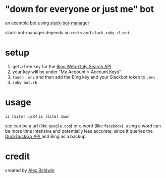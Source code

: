 # "down for everyone or just me" bot

an example bot using [slack-bot-manager](https://github.com/betaworks/slack-bot-manager)

slack-bot-manager depends on `redis` and `slack-ruby-client`

# setup

1. get a free key for the [Bing Web-Only Search API](https://datamarket.azure.com/dataset/bing/searchweb)
2. your key will be under "My Account > Account Keys"
3. `touch .env` and then add the Bing key and your Slackbot token to `.env`
4. `ruby bot.rb`

# usage

`is [site] up` or `is [site] down`

site can be a url (like `google.com`) or a word (like `facebook`). using a word can be more time intensive and potentially less accurate, since it queries the [DuckDuckGo API
](https://api.duckduckgo.com/api) and Bing as a backup.

# credit

created by [Alex Baldwin](http://bldwn.co)
